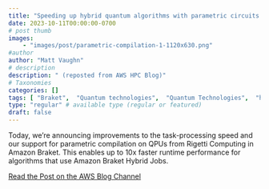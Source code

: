 ```yaml
---
title: "Speeding up hybrid quantum algorithms with parametric circuits on Amazon Braket"
date: 2023-10-11T00:00:00-0700
# post thumb
images:
    - "images/post/parametric-compilation-1-1120x630.png"
#author
author: "Matt Vaughn"
# description
description: " (reposted from AWS HPC Blog)"
# Taxonomies
categories: []
tags: [ "Braket",  "Quantum technologies",  "Quantum Technologies",  "hpcblog", ]
type: "regular" # available type (regular or featured)
draft: false
---
```


Today, we’re announcing improvements to the task-processing speed and our support for parametric compilation on QPUs from Rigetti Computing in Amazon Braket. This enables up to 10x faster runtime performance for algorithms that use Amazon Braket Hybrid Jobs.

<a href="https://aws.amazon.com/blogs/quantum-computing/speeding-up-hybrid-quantum-algorithms-with-parametric-circuits-on-amazon-braket/" class="btn btn-primary btn-lg active" role="button" aria-pressed="true" style="margin-top: 8px;">Read the Post on the AWS Blog Channel</a>
